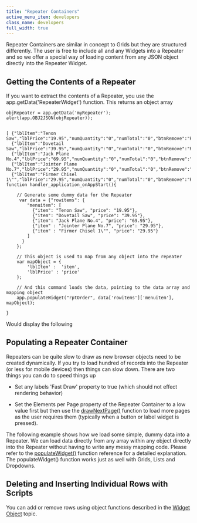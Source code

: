 ```yaml
---
title: "Repeater Containers"
active_menu_item: developers
class_name: developers
full_width: true
---
```



Repeater Containers are similar in concept to Grids but they are structured differently. The user is free to include all and any Widgets into a Repeater and so we offer a special way of loading content from any JSON object directly into the Repeater Widget.

## Getting the Contents of a Repeater

If you want to extract the contents of a Repeater, you use the app.getData('RepeaterWidget') function. This returns an object array

    objRepeater = app.getData('myRepeater');
    alert(app.OBJ2JSON(objRepeater));
     
     
    [ {"lblItem":"Tenon Saw","lblPrice":"19.95","numQuantity":"0","numTotal":"0","btnRemove":"Remove"},
      {"lblItem":"Dovetail Saw","lblPrice":"39.95","numQuantity":"0","numTotal":"0","btnRemove":"Remove"},
      {"lblItem":"Jack Plane No.4","lblPrice":"69.95","numQuantity":"0","numTotal":"0","btnRemove":"Remove"},
      {"lblItem":"Jointer Plane No.7","lblPrice":"29.95","numQuantity":"0","numTotal":"0","btnRemove":"Remove"},
      {"lblItem":"Firmer Chisel 1\"","lblPrice":"29.95","numQuantity":"0","numTotal":"0","btnRemove":"Remove"}]
    function handler_application_onAppStart(){
        
        // Generate some dummy data for the Repeater
         var data = {"rowitems": {
            "menuitem": [
              {"item": "Tenon Saw", "price": "19.95"},
              {"item": "Dovetail Saw", "price": "39.95"},
              {"item": "Jack Plane No.4", "price": "69.95"},
              {"item" : "Jointer Plane No.7", "price": "29.95"},
              {"item" : "Firmer Chisel 1\"", "price": "29.95"}
            ]
          }
        };
        
        // This object is used to map from any object into the repeater
        var mapObject = {
            'lblItem' :  'item',
            'lblPrice' : 'price'
        };
     
        // And this command loads the data, pointing to the data array and mapping object
        app.populateWidget("rptOrder", data['rowitems']['menuitem'], mapObject);
        
    }
   

Would display the following

## Populating a Repeater Container

Repeaters can be quite slow to draw as new browser objects need to be created dynamically. If you try to load hundred of records into the Repeater (or less for mobile devices) then things can slow down. There are two things you can do to speed things up

 - Set any labels 'Fast Draw' property to true (which should not effect rendering behavior)

 - Set the Elements per Page property of the Repeater Container to a low value first but then use the [drawNextPage()](/developers/user-guide/scripting-apis/client-api/widget-object-functions/repeater-grid/drawnextpage) function to load more pages as the user requires them (typically when a button or label widget is pressed).

The following example shows how we load some simple, dummy data into a Repeater. We can load data directly from any array within any object directly into the Repeater without having to write any messy mapping code. Please refer to the [populateWidget()](/developers/user-guide/scripting-apis/client-api/widget-data-state-manipulation/populatewidget/) function reference for a detailed explanation. The populateWidget() function works just as well with Grids, Lists and Dropdowns.

## Deleting and Inserting Individual Rows with Scripts

You can add or remove rows using object functions described in the [Widget Object](/developers/user-guide/scripting-apis/client-api/objects-titbits/widget-object) topic.

